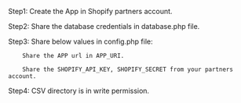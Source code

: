 Step1: Create the App in Shopify partners account.


Step2: Share the database credentials in database.php file.


Step3: Share below values in config.php file:

		Share the APP url in APP_URI.

		Share the SHOPIFY_API_KEY, SHOPIFY_SECRET from your partners account.


Step4: CSV directory is in write permission.


